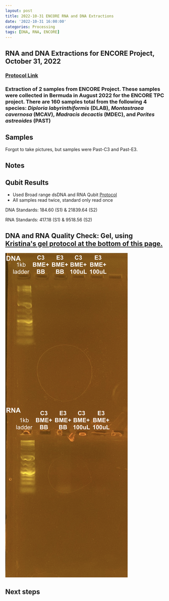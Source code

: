 ```yaml
---
layout: post
title: 2022-10-31 ENCORE RNA and DNA Extractions
date: '2022-10-31 16:00:00'
categories: Processing
tags: [DNA, RNA, ENCORE]
---
```


## RNA and DNA Extractions for ENCORE Project, October 31, 2022

### [Protocol Link](https://zdellaert.github.io/ZD_Putnam_Lab_Notebook/Protocols_Zymo_Quick_DNA_RNA_Miniprep_Plus/)

### Extraction of 2 samples from ENCORE Project. These samples were collected in Bermuda in August 2022 for the ENCORE TPC project. There are 160 samples total from the following 4 species: *Diploria labyrinthiformis* (DLAB), *Montastraea cavernosa* (MCAV), *Madracis decactis* (MDEC), and *Porites astreoides* (PAST)

## Samples

Forgot to take pictures, but samples were Past-C3 and Past-E3.

## Notes


## Qubit Results

- Used Broad range dsDNA and RNA Qubit [Protocol](https://meschedl.github.io/MESPutnam_Open_Lab_Notebook/Qubit-Protocol/)
- All samples read twice, standard only read once

 DNA Standards: 184.60 (S1) & 21839.64 (S2)

RNA Standards: 417.18 (S1) & 9518.56 (S2)


## DNA and RNA Quality Check: Gel, using [Kristina's gel protocol at the bottom of this page.](https://zdellaert.github.io/ZD_Putnam_Lab_Notebook/Protocols_Zymo_Quick_DNA_RNA_Miniprep_Plus/)

![2022-10-31-gel.JPG](https://github.com/zdellaert/ZD_Putnam_Lab_Notebook/blob/master/images/gels/2022-10-31-gel.JPG?raw=true)

## Next steps

